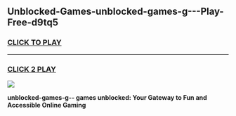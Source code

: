 
## Unblocked-Games-unblocked-games-g---Play-Free-d9tq5
<h3>
<a href="https://premium76.site?title=unblocked-games-g--&ref=10A">CLICK TO PLAY</a></h3>
<hr>

<h3>
<a href="https://premium76.site?title=unblocked-games-g--&ref=10A">CLICK 2 PLAY</a>
  
</h3>

<a href="https://premium76.site?title=unblocked-games-g--&ref=10A"><img src="https://clearcache.store/games.png"></a>


**unblocked-games-g-- games unblocked: Your Gateway to Fun and Accessible Online Gaming**
